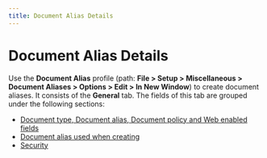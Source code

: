 ```yaml
---
title: Document Alias Details
---
```


# Document Alias Details


Use the **Document Alias** profile  (path: **File &gt; Setup &gt; Miscellaneous 
 &gt; Document Aliases &gt; Options &gt; Edit &gt; In New Window**)  to create document aliases. It consists of the **General**  tab. The fields of this tab are grouped under the following sections:

- [Document  type, Document alias, Document policy and Web enabled fields]({{site.bp_baseurl}}/doc-aliases/info/document_type_document_alias_document_policy_web_enabled_fields_doc_alias_content_businesss_process_in_everest_content.html)
- [Document  alias used when creating]({{site.bp_baseurl}}/doc-aliases/info/document_alias_used_when_creating_doc_alias_profile_businesss_process_in_everest_content.html)
- [Security]({{site.bp_baseurl}}/doc-aliases/info/security_doc_alias_profile_businesss_process_in_everest_content.html)


